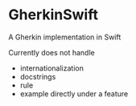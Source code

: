 # GherkinSwift
A Gherkin implementation in Swift

Currently does not handle
* internationalization
* docstrings
* rule
* example directly under a feature
